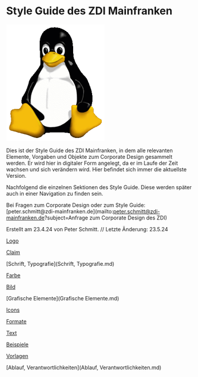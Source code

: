 # Style Guide des ZDI Mainfranken

![Tux, the Linux mascot](/images/tux.png)

Dies ist der Style Guide des ZDI Mainfranken, in dem alle relevanten Elemente, Vorgaben und Objekte zum Corporate Design gesammelt werden. Er wird hier in digitaler Form angelegt, da er im Laufe der Zeit wachsen und sich verändern wird. Hier befindet sich immer die aktuellste Version.

Nachfolgend die einzelnen Sektionen des Style Guide. Diese werden später auch in einer Navigation zu finden sein.

Bei Fragen zum Corporate Design oder zum Style Guide:
[peter.schmitt\@zdi-mainfranken.de](mailto:peter.schmitt@zdi-mainfranken.de?subject=Anfrage zum Corporate Design des ZDI)

Erstellt am 23.4.24 von Peter Schmitt. // Letzte Änderung: 23.5.24

[Logo](Logo.md)

[Claim](Claim.md)

[Schrift, Typografie](Schrift\, Typografie.md)

[Farbe](Farbe.md)

[Bild](Bild.md)

[Grafische Elemente](Grafische Elemente.md)

[Icons](Icons.md)

[Formate](Formate.md)

[Text](Text.md)

[Beispiele](Beispiele.md)

[Vorlagen](Vorlagen.md)

[Ablauf, Verantwortlichkeiten](Ablauf\, Verantwortlichkeiten.md)